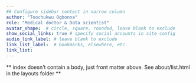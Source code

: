 ```yaml
---
## Configure sidebar content in narrow column
author: "Toochukwu Ogbonna"
role: "Medical doctor & Data scientist"
avatar_shape:  # circle, square, rounded, leave blank to exclude
show_social_links: true # specify social accounts in site config
audio_link_label: # leave blank to exclude
link_list_label:  # bookmarks, elsewhere, etc.
link_list:
---
```


** index doesn't contain a body, just front matter above.
See about/list.html in the layouts folder **